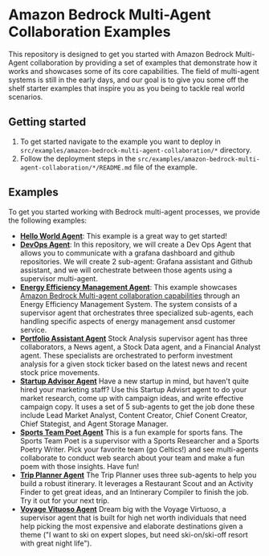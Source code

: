 # Amazon Bedrock Multi-Agent Collaboration Examples

This repository is designed to get you started with Amazon Bedrock Multi-Agent collaboration by providing a set of examples that demonstrate how it works and showcases some of its core capabilities. The field of multi-agent systems is still in the early days, and our goal is to give you some off the shelf starter examples that inspire you as you being to tackle real world scenarios.

## Getting started

1. To get started navigate to the example you want to deploy in `src/examples/amazon-bedrock-multi-agent-collaboration/*` directory.
2. Follow the deployment steps in the `src/examples/amazon-bedrock-multi-agent-collaboration/*/README.md` file of the example.

## Examples

To get you started working with Bedrock multi-agent processes, we provide the following examples:

- **[Hello World Agent](/src/examples/00_hello_world_agent/README.md)**: This example is a great way to get started! 
- **[DevOps Agent](/src/examples/devops_agent/README.md)**: In this repository, we will create a Dev Ops Agent that allows you to communicate with a grafana dashboard and github repositories. We will create 2 sub-agent: Grafana assistant and Github assistant, and we will orchestrate between those agents using a supervisor multi-agent.
- **[Energy Efficiency Management Agent](/src/examples/energy_efficiency_management_agent/README.md)**: This example showcases [Amazon Bedrock Multi-agent collaboration capabilities](https://docs.aws.amazon.com/bedrock/latest/userguide/agents-multi-agents-collaboration.html) through an Energy Efficiency Management System. The system consists of a supervisor agent that orchestrates three specialized sub-agents, each handling specific aspects of energy management ansd customer service.
- **[Portfolio Assistant Agent](/src/examples/portfolio_assistant_agent/README.md)** Stock Analysis supervisor agent has three collaborators, a News agent, a Stock Data agent, and a Financial Analyst agent. These specialists are orchestrated to perform investment analysis for a given stock ticker based on the latest news and recent stock price movements.
- **[Startup Advisor Agent](/src/examples/startup_advisor_agent/README.md)** Have a new startup in mind, but haven't quite hired your marketing staff? Use this Startup Advisrt agent to do your market research, come up with campaign ideas, and write effective campaign copy. It uses a set of 5 sub-agents to get the job done these include Lead Market Analyst, Content Creator, Chief Conent Creator, Chief Stategist, and Agent Storage Manager.
- **[Sports Team Poet Agent](/src/examples/team_poems_agent/README.md)** This is a fun example for sports fans. The Sports Team Poet is a supervisor with a Sports Researcher and a Sports Poetry Writer. Pick your favorite team (go Celtics!) and see multi-agents collaborate to conduct web search about your team and make a fun poem with those insights. Have fun!
- **[Trip Planner Agent](/src/examples/trip_planner_agent/README.md)** The Trip Planner uses three sub-agents to help you build a robust itinerary. It leverages a Restaurant Scout and an Activity Finder to get great ideas, and an Intinerary Compiler to finish the job. Try it out for your next trip.
- **[Voyage Vituoso Agent](/src/examples/voyage_virtuoso_agent/README.md)** Dream big with the Voyage Virtuoso, a supervisor agent that is built for high net worth individuals that need help picking the most expensive and elaborate destinations given a theme ("I want to ski on expert slopes, but need ski-on/ski-off resort with great night life").